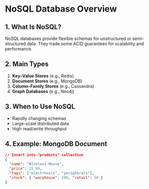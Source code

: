 # NoSQL Database Overview

## 1. What Is NoSQL?
NoSQL databases provide flexible schemas for unstructured or semi-structured data. They trade some ACID guarantees for scalability and performance.

## 2. Main Types
1. **Key–Value Stores** (e.g., Redis)  
2. **Document Stores** (e.g., MongoDB)  
3. **Column-Family Stores** (e.g., Cassandra)  
4. **Graph Databases** (e.g., Neo4j)  

## 3. When to Use NoSQL
- Rapidly changing schemas  
- Large-scale distributed data  
- High read/write throughput  

## 4. Example: MongoDB Document

```json
// Insert into "products" collection
{
  "name": "Wireless Mouse",
  "price": 25.99,
  "tags": ["electronics", "peripherals"],
  "stock": { "warehouse": 200, "retail": 50 }
}
